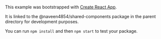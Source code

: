 This example was bootstrapped with [Create React App](https://github.com/facebook/create-react-app).

It is linked to the @naveen4854/shared-components package in the parent directory for development purposes.

You can run `npm install` and then `npm start` to test your package.
